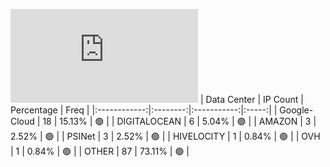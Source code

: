 ![Diagramm](https://github.com/obajay/StateSync-snapshots/blob/main/Projects/Umee/1/README.md)
| Data Center | IP Count | Percentage | Freq |
|:------------:|:--------:|:-----------:|:-----:|
| Google-Cloud | 18 | 15.13% | 🟢 |
| DIGITALOCEAN | 6 | 5.04% | 🟢 |
| AMAZON | 3 | 2.52% | 🟢 |
| PSINet | 3 | 2.52% | 🟢 |
| HIVELOCITY | 1 | 0.84% | 🟢 |
| OVH | 1 | 0.84% | 🟢 |
| OTHER | 87 | 73.11% | 🟢 |